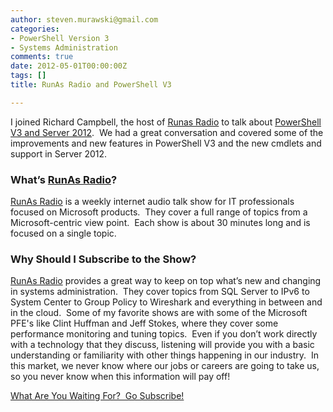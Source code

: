 ```yaml
---
author: steven.murawski@gmail.com
categories:
- PowerShell Version 3
- Systems Administration
comments: true
date: 2012-05-01T00:00:00Z
tags: []
title: RunAs Radio and PowerShell V3

---
```


I joined Richard Campbell, the host of <a href="http://runasradio.com" target="_blank">Runas Radio</a> to talk about <a href="http://runasradio.com/default.aspx?showNum=265" target="_blank">PowerShell V3 and Server 2012</a>.&#160; We had a great conversation and covered some of the improvements and new features in PowerShell V3 and the new cmdlets and support in Server 2012.



### What’s <a href="http://runasradio.com" target="_blank">RunAs Radio</a>?




<a href="http://runasradio.com" target="_blank">RunAs Radio</a> is a weekly internet audio talk show for IT professionals focused on Microsoft products.&#160; They cover a full range of topics from a Microsoft-centric view point.&#160; Each show is about 30 minutes long and is focused on a single topic.



### Why Should I Subscribe to the Show?




<a href="http://runasradio.com" target="_blank">RunAs Radio</a> provides a great way to keep on top what’s new and changing in systems administration.&#160; They cover topics from SQL Server to IPv6 to System Center to Group Policy to Wireshark and everything in between and in the cloud.&#160; Some of my favorite shows are with some of the Microsoft PFE's like Clint Huffman and Jeff Stokes, where they cover some performance monitoring and tuning topics.&#160; Even if you don’t work directly with a technology that they discuss, listening will provide you with a basic understanding or familiarity with other things happening in our industry.&#160; In this market, we never know where our jobs or careers are going to take us, so you never know when this information will pay off!



<a href="http://runasradio.com" target="_blank">What Are You Waiting For?&#160; Go Subscribe!</a>

